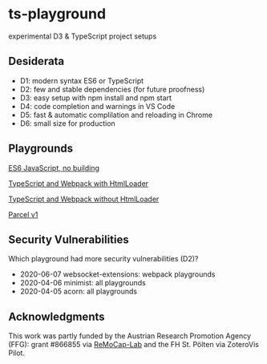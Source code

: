 # ts-playground
experimental D3 &amp; TypeScript project setups

## Desiderata

* D1: modern syntax ES6 or TypeScript
* D2: few and stable dependencies (for future proofness)
* D3: easy setup with npm install and npm start
* D4: code completion and warnings in VS Code
* D5: fast & automatic complilation and reloading in Chrome
* D6: small size for production

## Playgrounds

[ES6 JavaScript, no building](es6/)

[TypeScript and Webpack with HtmlLoader](webpack2019/)

[TypeScript and Webpack without HtmlLoader](webpack4-tsonly/)

[Parcel v1](parcelv1/)

## Security Vulnerabilities

Which playground had more security vulnerabilities (D2)?

* 2020-06-07 websocket-extensions: webpack playgrounds
* 2020-04-06 minimist: all playgrounds
* 2020-04-05 acorn: all playgrounds

## Acknowledgments

This work was partly funded by the
Austrian Research Promotion Agency (FFG): grant #866855 via [ReMoCap-Lab](https://research.fhstp.ac.at/en/projects/remocap-lab)
and the
FH St. Pölten via ZoteroVis Pilot.
